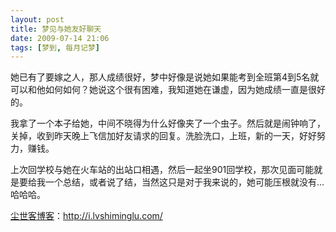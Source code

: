 ```yaml
---
layout: post
title: 梦见与她友好聊天
date: 2009-07-14 21:06
tags: [梦到, 每月记梦]
---
```

她已有了要嫁之人，那人成绩很好，梦中好像是说她如果能考到全班第4到5名就可以和他如何如何？她说这个很有困难，我知道她在谦虚，因为她成绩一直是很好的。

我拿了一个本子给她，中间不晓得为什么好像夹了一个虫子。然后就是闹钟响了，关掉，收到昨天晚上飞信加好友请求的回复。洗脸洗口，上班，新的一天，好好努力，赚钱。

上次回学校与她在火车站的出站口相遇，然后一起坐901回学校，那次见面可能就是要给我一个总结，或者说了结，当然这只是对于我来说的，她可能压根就没有...哈哈哈。

<a href="http://i.lvshiminglu.com/">尘世客博客</a>：<a href="http://i.lvshiminglu.com/">http://i.lvshiminglu.com/</a>

